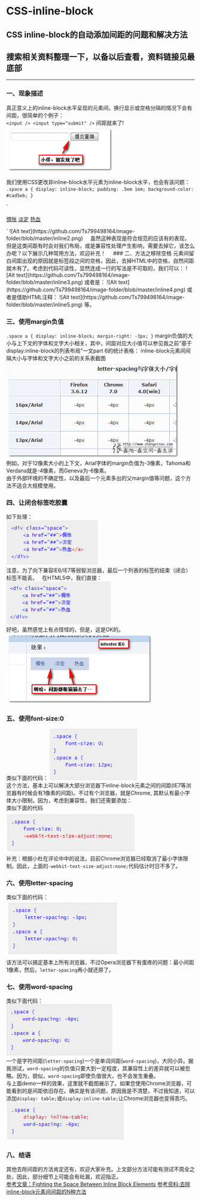 # CSS-inline-block
## CSS inline-block的自动添加间距的问题和解决方法
## 搜索相关资料整理一下，以备以后查看，资料链接见最底部   
***
### 一、现象描述
真正意义上的inline-block水平呈现的元素间，换行显示或空格分隔的情况下会有间距，很简单的个例子：  
`<input /> <input type="submit" />`
间距就来了!    
 ![Alt text](https://github.com/Ts799498164/image-folder/blob/master/inline1.png)

我们使用CSS更改非inline-block水平元素为inline-block水平，也会有该问题：   
`.space a {
    display: inline-block;
    padding: .5em 1em;
    background-color: #cad5eb;
}`    

`<div class="space">
    <a href="##">惆怅</a>
    <a href="##">淡定</a>
    <a href="##">热血</a>
</div>`     
![Alt text](https://github.com/Ts799498164/image-folder/blob/master/inline2.png)     
虽然这种表现是符合规范的应该有的表现，但是这类间距有时会对我们布局，或是兼容性处理产生影响，需要去掉它，该怎么办呢？以下展示几种常用方法，欢迎补充！     
### 二、方法之移除空格
元素间留白间距出现的原因就是标签段之间的空格，因此，去掉HTML中的空格，自然间距就木有了。考虑到代码可读性，显然连成一行的写法是不可取的，我们可以：      
![Alt text](https://github.com/Ts799498164/image-folder/blob/master/inline3.png)    
或者是：   
![Alt text](https://github.com/Ts799498164/image-folder/blob/master/inline4.png)    
或者是借助HTML注释：   
![Alt text](https://github.com/Ts799498164/image-folder/blob/master/inline5.png)      
等。

### 三、使用margin负值
`.space a {
    display: inline-block;
    margin-right: -3px;
}`
margin负值的大小与上下文的字体和文字大小相关，其中，间距对应大小值可以参见我之前“基于display:inline-block的列表布局”一文part 6的统计表格：
inline-block元素间间隔大小与字体和文字大小之前的关系表截图    
![Alt text](https://github.com/Ts799498164/image-folder/blob/master/inline6.png)   
例如，对于12像素大小的上下文，Arial字体的margin负值为-3像素，Tahoma和Verdana就是-4像素，而Geneva为-6像素。   
由于外部环境的不确定性，以及最后一个元素多出的父margin值等问题，这个方法不适合大规模使用。   
### 四、让闭合标签吃胶囊
如下处理：   
![Alt text](https://github.com/Ts799498164/image-folder/blob/master/inline7.png)   
注意，为了向下兼容IE6/IE7等弱智浏览器，最后一个列表的标签的结束（闭合）标签不能丢。   
在HTML5中，我们直接：    
![Alt text](https://github.com/Ts799498164/image-folder/blob/master/inline8.png)   
好吧，虽然感觉上有点怪怪的，但是，这是OK的。   
![Alt text](https://github.com/Ts799498164/image-folder/blob/master/inline9.png)   
### 五、使用font-size:0
类似下面的代码：
![Alt text](https://github.com/Ts799498164/image-folder/blob/master/inline10.png)   
这个方法，基本上可以解决大部分浏览器下inline-block元素之间的间距(IE7等浏览器有时候会有1像素的间距)。不过有个浏览器，就是Chrome, 其默认有最小字体大小限制，因为，考虑到兼容性，我们还需要添加：  
类似下面的代码       
![Alt text](https://github.com/Ts799498164/image-folder/blob/master/inline11.png)    
补充：根据小杜在评论中中的说法，目前Chrome浏览器已经取消了最小字体限制。因此，上面的`-webkit-text-size-adjust:none;`代码估计时日不多了。   
### 六、使用letter-spacing   
类似下面的代码：      
![Alt text](https://github.com/Ts799498164/image-folder/blob/master/inline12.png)   
该方法可以搞定基本上所有浏览器，不过Opera浏览器下有蛋疼的问题：最小间距1像素，然后，`letter-spacing`再小就还原了。    
### 七、使用word-spacing
类似下面代码：   
![Alt text](https://github.com/Ts799498164/image-folder/blob/master/inline13.png)   
一个是字符间距(`letter-spacing`)一个是单词间距(`word-spacing`)，大同小异。据我测试，`word-spacing`的负值只要大到一定程度，其兼容性上的差异就可以被忽略。因为，貌似，`word-spacing`即使负值很大，也不会发生重叠。     
与上面demo一样的效果，这里就不截图展示了。如果您使用Chrome浏览器，可能看到的是间距依旧存在。确实是有该问题，原因我是不清楚，不过我知道，可以添加`display: table;`或`display:inline-table;`让Chrome浏览器也变得乖巧。    
![Alt text](https://github.com/Ts799498164/image-folder/blob/master/inline14.png)   
### 八、结语
其他去除间距的方法肯定还有，欢迎大家补充。上文部分方法可能有测试不周全之处，因此，部分细节上可能会有纰漏，欢迎指正。     
 [参考文章：Fighting the Space Between Inline Block Elements](https://css-tricks.com/fighting-the-space-between-inline-block-elements/)    [参考资料:去除inline-block元素间间距的N种方法](http://www.zhangxinxu.com/wordpress/2012/04/inline-block-space-remove-%E5%8E%BB%E9%99%A4%E9%97%B4%E8%B7%9D/)
